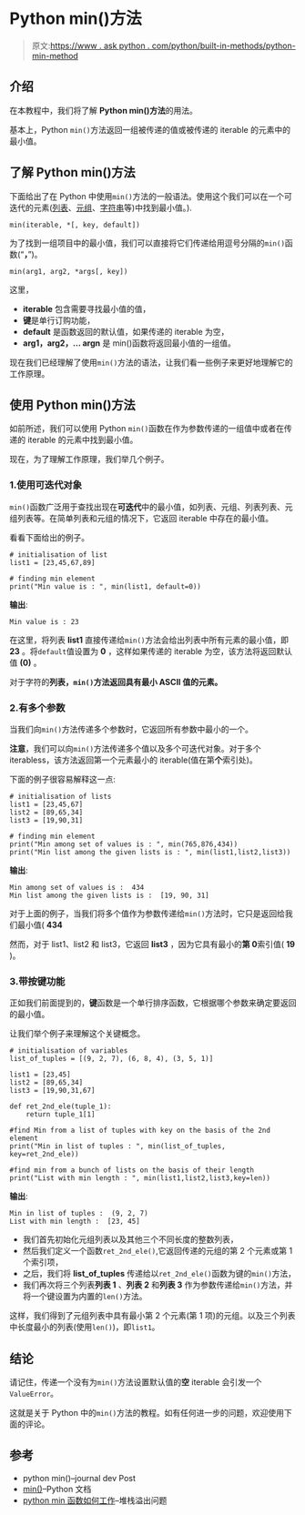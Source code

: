 # Python min()方法

> 原文:[https://www . ask python . com/python/built-in-methods/python-min-method](https://www.askpython.com/python/built-in-methods/python-min-method)

## 介绍

在本教程中，我们将了解 **Python min()方法**的用法。

基本上，Python `min()`方法返回一组被传递的值或被传递的 iterable 的元素中的最小值。

## 了解 Python min()方法

下面给出了在 Python 中使用`min()`方法的一般语法。使用这个我们可以在一个可迭代的元素([列表](https://www.askpython.com/python/list/python-list)、[元组](https://www.askpython.com/python/tuple/python-tuple)、[字符串](https://www.askpython.com/python/string)等)中找到最小值。).

```
min(iterable, *[, key, default])

```

为了找到一组项目中的最小值，我们可以直接将它们传递给用逗号分隔的`min()`函数(“**，**”)。

```
min(arg1, arg2, *args[, key])

```

这里，

*   **iterable** 包含需要寻找最小值的值，
*   **键**是单行订购功能，
*   **default** 是函数返回的默认值，如果传递的 iterable 为空，
*   **arg1，arg2，… argn** 是 min()函数将返回最小值的一组值。

现在我们已经理解了使用`min()`方法的语法，让我们看一些例子来更好地理解它的工作原理。

## 使用 Python min()方法

如前所述，我们可以使用 Python `min()`函数在作为参数传递的一组值中或者在传递的 iterable 的元素中找到最小值。

现在，为了理解工作原理，我们举几个例子。

### 1.使用可迭代对象

`min()`函数广泛用于查找出现在**可迭代**中的最小值，如列表、元组、列表列表、元组列表等。在简单列表和元组的情况下，它返回 iterable 中存在的最小值。

看看下面给出的例子。

```
# initialisation of list
list1 = [23,45,67,89]

# finding min element
print("Min value is : ", min(list1, default=0))

```

**输出**:

```
Min value is : 23

```

在这里，将列表 **list1** 直接传递给`min()`方法会给出列表中所有元素的最小值，即 **23** 。将`default`值设置为 **0** ，这样如果传递的 iterable 为空，该方法将返回默认值 **(0)** 。

对于字符的**列表，`min()`方法返回具有最小 ASCII 值的元素。**

### 2.有多个参数

当我们向`min()`方法传递多个参数时，它返回所有参数中最小的一个。

**注意**，我们可以向`min()`方法传递多个值以及多个可迭代对象。对于多个 iterabless，该方法返回第一个元素最小的 iterable(值在第**个**索引处)。

下面的例子很容易解释这一点:

```
# initialisation of lists
list1 = [23,45,67]
list2 = [89,65,34]
list3 = [19,90,31]

# finding min element
print("Min among set of values is : ", min(765,876,434))
print("Min list among the given lists is : ", min(list1,list2,list3))

```

**输出**:

```
Min among set of values is :  434
Min list among the given lists is :  [19, 90, 31]

```

对于上面的例子，当我们将多个值作为参数传递给`min()`方法时，它只是返回给我们最小值( **434**

然而，对于 list1、list2 和 list3，它返回 **list3** ，因为它具有最小的**第 0**索引值( **19** )。

### 3.带按键功能

正如我们前面提到的，**键**函数是一个单行排序函数，它根据哪个参数来确定要返回的最小值。

让我们举个例子来理解这个关键概念。

```
# initialisation of variables
list_of_tuples = [(9, 2, 7), (6, 8, 4), (3, 5, 1)]

list1 = [23,45]
list2 = [89,65,34]
list3 = [19,90,31,67]

def ret_2nd_ele(tuple_1):
    return tuple_1[1]

#find Min from a list of tuples with key on the basis of the 2nd element
print("Min in list of tuples : ", min(list_of_tuples, key=ret_2nd_ele))

#find min from a bunch of lists on the basis of their length
print("List with min length : ", min(list1,list2,list3,key=len))

```

**输出**:

```
Min in list of tuples :  (9, 2, 7)
List with min length :  [23, 45]

```

*   我们首先初始化元组列表以及其他三个不同长度的整数列表，
*   然后我们定义一个函数`ret_2nd_ele()`,它返回传递的元组的第 2 个元素或第 1 个索引项，
*   之后，我们将 **list_of_tuples** 传递给以`ret_2nd_ele()`函数为键的`min()`方法，
*   我们再次将三个列表**列表 1** 、**列表 2** 和**列表 3** 作为参数传递给`min()`方法，并将一个键设置为内置的`len()`方法。

这样，我们得到了元组列表中具有最小第 2 个元素(第 1 项)的元组。以及三个列表中长度最小的列表(使用`len()`)，即`list1`。

## 结论

请记住，传递一个没有为`min()`方法设置默认值的**空** iterable 会引发一个`ValueError`。

这就是关于 Python 中的`min()`方法的教程。如有任何进一步的问题，欢迎使用下面的评论。

## 参考

*   python min()–journal dev Post
*   [min()](https://docs.python.org/3/library/functions.html#min)–Python 文档
*   [python min 函数如何工作](https://stackoverflow.com/questions/14976031/how-does-the-python-min-function-works)–堆栈溢出问题